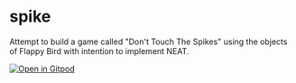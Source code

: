 # spike
Attempt to build a game called "Don't Touch The Spikes" using the objects of Flappy Bird with intention to implement NEAT.


[![Open in Gitpod](https://gitpod.io/button/open-in-gitpod.svg)](https://gitpod.io/#https://github.com/disc0nnctd/spike/)
